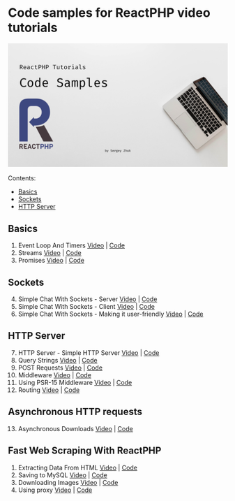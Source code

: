# Code samples for ReactPHP video tutorials

<p align="center">
    <img src="logo.jpg" alt="ReactPHP Code Tutorials">
</p>

Contents:

- [Basics](#basics)
- [Sockets](#sockets)
- [HTTP Server](#http-server)

## Basics
1.  Event Loop And Timers  [Video](https://youtu.be/mJFbYHYxSDg) | [Code](https://github.com/seregazhuk/reactphp-video-tutorials/tree/master/event-loop)
2. Streams [Video](https://youtu.be/k3Jqg3UNWrk) | [Code](https://github.com/seregazhuk/reactphp-video-tutorials/tree/master/streams)
3. Promises [Video](https://youtu.be/_R3tHmhCAbw) | [Code](https://github.com/seregazhuk/reactphp-video-tutorials/tree/master/promises)

## Sockets
4. Simple Chat With Sockets - Server [Video](https://youtu.be/xv1_IhT-kiM) | [Code](https://github.com/seregazhuk/reactphp-video-tutorials/tree/master/socket)
5. Simple Chat With Sockets - Client [Video](https://youtu.be/zv4YcIo-lYk) | [Code](https://github.com/seregazhuk/reactphp-video-tutorials/tree/master/socket)
6. Simple Chat With Sockets - Making it user-friendly [Video](https://youtu.be/VyUIVxdf7BU) | [Code](https://github.com/seregazhuk/reactphp-video-tutorials/tree/master/socket)

## HTTP Server
7. HTTP Server - Simple HTTP Server [Video](https://youtu.be/iNH3CPZQ_Ms) | [Code](https://github.com/seregazhuk/reactphp-video-tutorials/tree/master/http)
8. Query Strings [Video](https://youtu.be/NaMmxGJLaB4) | [Code](https://github.com/seregazhuk/reactphp-video-tutorials/tree/master/http)
9. POST Requests [Video](https://youtu.be/q01-wCZukDk) | [Code](https://github.com/seregazhuk/reactphp-video-tutorials/tree/master/http)
10. Middleware [Video](https://youtu.be/nRMlOrW2rwE) | [Code](https://github.com/seregazhuk/reactphp-video-tutorials/tree/master/middleware)
11. Using PSR-15 Middleware [Video](https://youtu.be/nCys2W8wWcc) | [Code](https://github.com/seregazhuk/reactphp-video-tutorials/tree/master/psr-15-middleware)
12. Routing [Video](https://youtu.be/qHV0GATf2zY) | [Code](https://github.com/seregazhuk/reactphp-video-tutorials/tree/master/routing)

## Asynchronous HTTP requests
13. Asynchronous Downloads [Video](https://youtu.be/6Fw0IxK5h54) | [Code](https://github.com/seregazhuk/reactphp-video-tutorials/tree/master/asynchronous-downloads)

## Fast Web Scraping With ReactPHP
1. Extracting Data From HTML [Video](https://youtu.be/_XYVP5fdt_0) | [Code](https://github.com/seregazhuk/reactphp-video-tutorials/tree/master/scraping-extract-data)
2. Saving to MySQL [Video](https://youtu.be/rSexLp-subY) | [Code](https://github.com/seregazhuk/reactphp-video-tutorials/tree/master/scraping-store-to-db)
3. Downloading Images [Video](https://youtu.be/t7iI8WLjirc) | [Code](https://github.com/seregazhuk/reactphp-video-tutorials/tree/master/scraping-save-files)
4. Using proxy [Video](https://youtu.be/BYU_dHKBqdA) | [Code](https://github.com/seregazhuk/reactphp-video-tutorials/tree/master/scraping-proxy)

